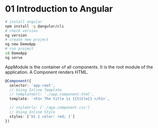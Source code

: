 # 01 Introduction to Angular

```sh
# install angular
npm install -g @angular/cli
# check version
ng version
# create new project
ng new DemoApp
# run project
cd DemoApp
ng serve 
```

AppModule is the container of all components. It is the root module of the application.
A Component renders HTML.

```ts
@Component({
  selector: 'app-root',
  // Using Inline Template
  // templateUrl: './app.component.html',
  template: `<h1> The title is {{title}} </h1>`,

  // styleUrls: ['./app.component.css']
  // Using Inline Style
  styles: [`h1 { color: red; }`]
})
```
